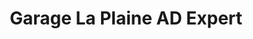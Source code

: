 ---
title: "Garage La Plaine AD Expert"
url: /susmiou/garage-la-plaine-ad-expert/
shop: réparation de voitures
---